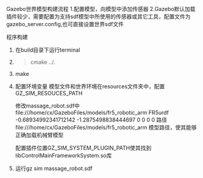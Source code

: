 Gazebo世界模型构建流程
1.配置模型，向模型中添加传感器
2.Gazebo默认加载插件较少，需要配置为支持sdf模型中所使用的传感器或其它工具，配置文件为gazebo_server.config,也可直接设置世界sdf文件


程序构建
1. 在build目录下运行terminal
2. > cmake ../.
3. make
4. 配置环境变量
    模型文件和世界环境在resources文件夹中，配置GZ_SIM_RESOUCES_PATH

    修改massage_robot.sdf中
   <include>
      <uri>file:///home/cx/GazeboFiles/models/fr5_robotic_arm</uri>
      <name>FR5urdf</name>
      <pose>-0.68934992341712142 -1.2875498838444697 0 0 0 0</pose>
    </include>
    路径file:///home/cx/GazeboFiles/models/fr5_robotic_arm 模型路径，使其能够正确加载机械臂模型

    配置插件位置GZ_SIM_SYSTEM_PLUGIN_PATH使其找到libControlMainFrameworkSystem.so库
5. 运行gz sim massage_robot.sdf
